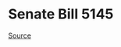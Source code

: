 # Senate Bill 5145

[Source](http://lawfilesext.leg.wa.gov/biennium/2023-24/Pdf/Bills/Senate%20Bills/5145.pdf)